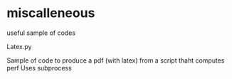 # miscalleneous
useful sample of codes


Latex.py 

Sample of code to produce a pdf (with latex) from a script thaht computes perf
Uses subprocess 
